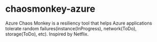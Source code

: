 # chaosmonkey-azure
Azure Chaos Monkey is a resiliency tool that helps Azure applications tolerate random failures(instance(InProgress), network(ToDo), storage(ToDo), etc).
Inspired by Netflix.
